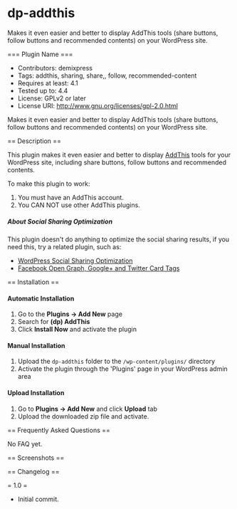 # dp-addthis
Makes it even easier and better to display AddThis tools (share buttons, follow buttons and recommended contents) on your WordPress site.

=== Plugin Name ===

* Contributors: demixpress
* Tags: addthis, sharing, share,, follow, recommended-content
* Requires at least: 4.1
* Tested up to: 4.4
* License: GPLv2 or later
* License URI: http://www.gnu.org/licenses/gpl-2.0.html

Makes it even easier and better to display AddThis tools (share buttons, follow buttons and recommended contents) on your WordPress site.

== Description ==

This plugin makes it even easier and better to display [AddThis](http://addthis.com) tools for your WordPress site, including share buttons, follow buttons and recommended contents.

To make this plugin to work:

1. You must have an AddThis account.
2. You CAN NOT use other AddThis plugins.

##### About Social Sharing Optimization

This plugin doesn't do anything to optimize the social sharing results, if you need this, try a related plugin, such as:

* [WordPress Social Sharing Optimization](https://wordpress.org/plugins/wpsso/)
* [Facebook Open Graph, Google+ and Twitter Card Tags](https://wordpress.org/plugins/wonderm00ns-simple-facebook-open-graph-tags/)

== Installation ==

#### Automatic Installation

1. Go to the **Plugins -> Add New** page
1. Search for **(dp) AddThis**
1. Click **Install Now** and activate the plugin

#### Manual Installation

1. Upload the `dp-addthis` folder to the `/wp-content/plugins/` directory
1. Activate the plugin through the 'Plugins' page in your WordPress admin area

#### Upload Installation

1. Go to **Plugins -> Add New** and click **Upload** tab
1. Upload the downloaded zip file and activate.

== Frequently Asked Questions ==

No FAQ yet.

== Screenshots ==

== Changelog ==

= 1.0 =
* Initial commit.
